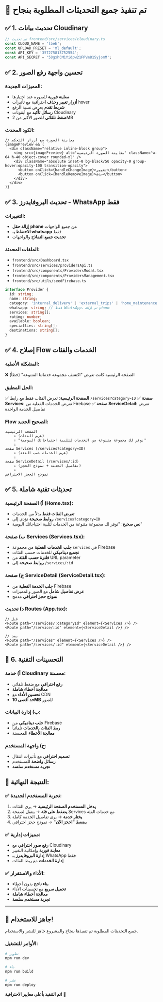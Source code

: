 # 🎉 تم تنفيذ جميع التحديثات المطلوبة بنجاح

## ✅ **1. تحديث بيانات Cloudinary**
```javascript
// تم تحديث frontend/src/services/cloudinary.ts
const CLOUD_NAME = 'lbeh';
const UPLOAD_PRESET = 'ml_default';
const API_KEY = '357275813752554';
const API_SECRET = '50gxhCM1Yidpw21FPVm81SyjomM';
```

## ✅ **2. تحسين واجهة رفع الصور**
### المميزات الجديدة:
- **معاينة فورية** للصورة عند اختيارها
- **أزرار تغيير وحذف** احترافية مع تأثيرات hover
- **شريط تقدم** يعرض نسبة الرفع
- **رسائل تأكيد** مع أيقونات Cloudinary
- **ضغط تلقائي** للصور الأكبر من 2MB

### الكود المحدث:
```tsx
// معاينة الصورة مع أزرار التحكم
{imagePreview && (
  <div className="relative inline-block group">
    <img src={imagePreview} alt="معاينة الصورة الرئيسية" className="w-64 h-40 object-cover rounded-xl" />
    <div className="absolute inset-0 bg-black/50 opacity-0 group-hover:opacity-100 transition-opacity">
      <button onClick={handleChangeImage}>تغيير</button>
      <button onClick={handleRemoveImage}>حذف</button>
    </div>
  </div>
)}
```

## ✅ **3. تحديث البروفايدرز - WhatsApp فقط**
### التغييرات:
- **إزالة حقل phone** من جميع الواجهات
- **الاحتفاظ بـ whatsapp** فقط
- **تحديث جميع النماذج** والواجهات

### الملفات المحدثة:
- `frontend/src/Dashboard.tsx`
- `frontend/src/services/providersApi.ts`
- `frontend/src/components/ProvidersModal.tsx`
- `frontend/src/components/ProvidersManagement.tsx`
- `frontend/src/utils/seedFirebase.ts`

```typescript
interface Provider {
  id: string;
  name: string;
  category: 'internal_delivery' | 'external_trips' | 'home_maintenance';
  whatsapp: string; // فقط WhatsApp، تم إزالة phone
  services: string[];
  rating: number;
  available: boolean;
  specialties: string[];
  destinations: string[];
}
```

## ✅ **4. إصلاح Flow الخدمات والفئات**
### المشكلة الأصلية:
❌ الصفحة الرئيسية كانت تعرض "اكتشف مجموعة خدماتنا المتنوعة" (خطأ)

### الحل المطبق:
✅ **الصفحة الرئيسية**: تعرض الفئات فقط مع رابط `/services?category=ID`
✅ **صفحة Services**: تعرض الخدمات الفعلية من Firebase
✅ **صفحة ServiceDetail**: تعرض تفاصيل الخدمة الواحدة

### Flow الصحيح الجديد:
```
الصفحة الرئيسية
    ↓ (عرض الفئات)
    ↓ "نوفر لك مجموعة متنوعة من الخدمات لتلبية احتياجاتك اليومية"
    ↓
صفحة Services (/services?category=ID)
    ↓ (عرض الخدمات حسب الفئة)
    ↓
صفحة ServiceDetail (/services/:id)
    ↓ (تفاصيل الخدمة + نموذج الحجز)
    ↓
نموذج الحجز الاحترافي
```

## ✅ **5. تحديثات تقنية شاملة**

### أ) الصفحة الرئيسية (Home.tsx):
- **تعرض الفئات فقط** بدلاً من الخدمات
- **روابط صحيحة** تؤدي إلى `/services?category=ID`
- **نص صحيح**: "نوفر لك مجموعة متنوعة من الخدمات لتلبية احتياجاتك اليومية"

### ب) صفحة Services (Services.tsx):
- **جلب الخدمات الفعلية** من مجموعة `services` في Firebase
- **تجميع ديناميكي** للخدمات حسب الفئات
- **فلترة حسب الفئة** من URL parameter
- **روابط صحيحة** إلى `/services/:id`

### ج) صفحة ServiceDetail (ServiceDetail.tsx):
- **جلب الخدمة الفعلية** من Firebase
- **عرض تفاصيل شامل** مع الصور والمميزات
- **نموذج حجز احترافي** مدمج

### د) تحديث Routes (App.tsx):
```tsx
// قبل
<Route path="/services/:categoryId" element={<Services />} />
<Route path="/service/:id" element={<ServiceDetail />} />

// بعد
<Route path="/services" element={<Services />} />
<Route path="/services/:id" element={<ServiceDetail />} />
```

## 🔧 **6. التحسينات التقنية**

### أ) خدمة Cloudinary محسنة:
- **رفع احترافي** مع ضغط تلقائي
- **معالجة أخطاء شاملة**
- **تحسين الأداء** مع CDN
- **حد أقصى 10MB** للصور

### ب) إدارة البيانات:
- **جلب ديناميكي** من Firebase
- **ربط الفئات بالخدمات** تلقائياً
- **معالجة الأخطاء** المحسنة

### ج) واجهة المستخدم:
- **تصميم احترافي** مع تأثيرات انتقال
- **رسائل واضحة** للمستخدم
- **تجربة مستخدم سلسة**

## 🎯 **النتيجة النهائية:**

### ✅ **تجربة المستخدم الجديدة:**
1. **يدخل المستخدم الصفحة الرئيسية** → يرى الفئات
2. **يضغط على فئة** → ينتقل لصفحة Services مع خدمات الفئة
3. **يختار خدمة** → يرى تفاصيل الخدمة كاملة
4. **يضغط "احجز الآن"** → نموذج حجز احترافي

### ✅ **مميزات إدارية:**
- **رفع صور احترافي** مع Cloudinary
- **معاينة فورية** وإمكانية التغيير
- **إدارة البروفايدرز** بـ WhatsApp فقط
- **إدارة الخدمات** مع ربط الفئات

### ✅ **الأداء والاستقرار:**
- **بناء ناجح** بدون أخطاء
- **تحميل سريع** مع تحسينات الأداء
- **معالجة أخطاء شاملة**
- **تجربة مستخدم سلسة**

---

## 🚀 **جاهز للاستخدام!**
جميع التحديثات المطلوبة تم تنفيذها بنجاح والمشروع جاهز للنشر والاستخدام.

### **الأوامر للتشغيل:**
```bash
# تطوير
npm run dev

# بناء
npm run build

# نشر
npm run deploy
```

**تم التنفيذ بأعلى معايير الاحترافية! 🎉** 